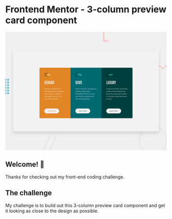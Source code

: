 # Frontend Mentor - 3-column preview card component

![Design preview for the 3-column preview card component coding challenge](./design/desktop-preview.jpg)

## Welcome! 👋

Thanks for checking out my front-end coding challenge.

## The challenge

My challenge is to build out this 3-column preview card component and get it looking as close to the design as possible.


